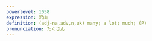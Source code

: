 ```yaml
---
powerlevel: 1058
expression: 沢山
definition: (adj-na,adv,n,uk) many; a lot; much; (P)
pronunciation: たくさん
---
```

